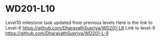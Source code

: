 # WD201-L10
Level10 milestone task updated from previous levels
Here is the link to Level-6
https://github.com/DharavathSupriya/WD201-L6
Link to level-9 https://github.com/DharavathSupriya/WD201-L-9
